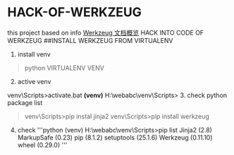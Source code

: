 # HACK-OF-WERKZEUG
this project based on info [Werkzeug 文档概览]('http://werkzeug-docs-cn.readthedocs.io/zh_CN/latest/')
HACK INTO CODE OF WERKZEUG
##INSTALL WERKZEUG FROM VIRTUALENV
1. install venv

>python
VIRTUALENV VENV 

2. active venv

venv\Scripts>activate.bat
**(venv)** H:\webabc\venv\Scripts>
3. check python package list
>venv\Scripts>pip instal jinja2
venv\Scripts>pip install werkzeug

4. check 
'''python
(venv) H:\webabc\venv\Scripts>pip list
Jinja2 (2.8)
MarkupSafe (0.23)
pip (8.1.2)
setuptools (25.1.6)
Werkzeug (0.11.10)
wheel (0.29.0)
'''




